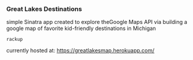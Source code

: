 

### Great Lakes Destinations
<p>simple Sinatra app created to explore theGoogle Maps API 
 via building a google map of favorite kid-friendly destinations in Michigan
 </p>

```command 
rackup
````

currently hosted at: https://greatlakesmap.herokuapp.com/

